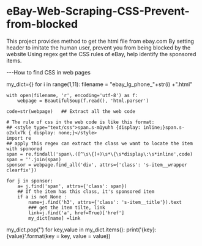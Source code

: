 # eBay-Web-Scraping-CSS-Prevent-from-blocked
This project provides method to get the html file from ebay.com By setting header to imitate the human user, prevent you from being blocked by the website Using regex get the CSS rules of eBay, help identify the sponsored items.

---How to find CSS in web pages

my_dict={}
for i in range(1,11):
    filename = "ebay_lg_phone_"+str(i) +".html"
    
    with open(filename, 'r', encoding='utf-8') as f:
        webpage = BeautifulSoup(f.read(), 'html.parser')
    
    code=str(webpage)   ## Extract all the web code
    
    # The rule of css in the web code is like this format: 
    ## <style type="text/css">span.s-m1yuhh {display: inline;}span.s-o2xlx7k { display: none;}</style>
    import re
    ## apply this regex can extract the class we want to locate the item with sponored
    span = re.findall('span\.([^\s\{]+)\s*\{\s*display\:\s*inline',code)
    span = ''.join(span)
    sponsor = webpage.find_all('div', attrs={'class': 's-item__wrapper clearfix'})
    
    for j in sponsor:
        a= j.find('span', attrs={'class': span})  
        ## If the item has this class, it's sponsored item
        if a is not None :
            name=j.find('h3', attrs={'class': 's-item__title'}).text 
            ### get the item tilte, link
            link=j.find('a', href=True)['href']
            my_dict[name] =link
my_dict.pop('')
for key,value in my_dict.items(): 
    print('{key}: {value}'.format(key = key, value = value))
